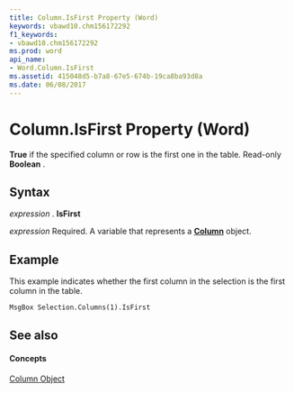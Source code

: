 ```yaml
---
title: Column.IsFirst Property (Word)
keywords: vbawd10.chm156172292
f1_keywords:
- vbawd10.chm156172292
ms.prod: word
api_name:
- Word.Column.IsFirst
ms.assetid: 415048d5-b7a8-67e5-674b-19ca8ba93d8a
ms.date: 06/08/2017
---
```



# Column.IsFirst Property (Word)

 **True** if the specified column or row is the first one in the table. Read-only **Boolean** .


## Syntax

 _expression_ . **IsFirst**

 _expression_ Required. A variable that represents a **[Column](Word.Column.md)** object.


## Example

This example indicates whether the first column in the selection is the first column in the table.


```vb
MsgBox Selection.Columns(1).IsFirst
```


## See also


#### Concepts


[Column Object](Word.Column.md)

